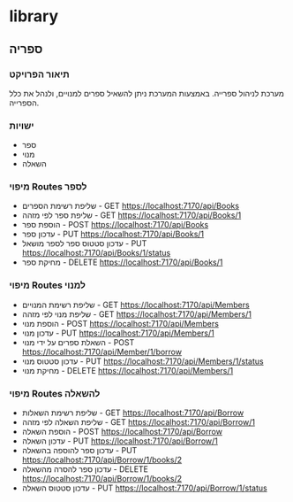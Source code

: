 # library

## ספריה

### תיאור הפרויקט

מערכת לניהול ספרייה. באמצעות המערכת ניתן להשאיל ספרים למנויים, ולנהל את כלל הספרייה.

### ישויות

- ספר
- מנוי
- השאלה

### מיפוי Routes לספר

- שליפת רשימת הספרים - GET [https://localhost:7170/api/Books](https://localhost:7170/api/Books)
- שליפת ספר לפי מזהה - GET [https://localhost:7170/api/Books/1](https://localhost:7170/api/Books/1)
- הוספת ספר - POST [https://localhost:7170/api/Books](https://localhost:7170/api/Books)
- עדכון ספר - PUT [https://localhost:7170/api/Books/1](https://localhost:7170/api/Books/1)
- עדכון סטטוס ספר לספר מושאל - PUT [https://localhost:7170/api/Books/1/status](https://localhost:7170/api/Books/1/status)
- מחיקת ספר - DELETE [https://localhost:7170/api/Books/1](https://localhost:7170/api/Books/1)

### מיפוי Routes למנוי

- שליפת רשימת המנויים - GET [https://localhost:7170/api/Members](https://localhost:7170/api/Members)
- שליפת מנוי לפי מזהה - GET [https://localhost:7170/api/Members/1](https://localhost:7170/api/Members/1)
- הוספת מנוי - POST [https://localhost:7170/api/Members](https://localhost:7170/api/Members)
- עדכון מנוי - PUT [https://localhost:7170/api/Members/1](https://localhost:7170/api/Members/1)
- השאלת ספרים על ידי מנוי - POST [https://localhost:7170/api/Member/1/borrow](https://localhost:7170/api/Member/1/borrow)
- עדכון סטטוס מנוי - PUT [https://localhost:7170/api/Members/1/status](https://localhost:7170/api/Members/1/status)
- מחיקת מנוי - DELETE [https://localhost:7170/api/Members/1](https://localhost:7170/api/Members/1)

### מיפוי Routes להשאלה

- שליפת רשימת השאלות - GET [https://localhost:7170/api/Borrow](https://localhost:7170/api/Borrow)
- שליפת השאלה לפי מזהה - GET [https://localhost:7170/api/Borrow/1](https://localhost:7170/api/Borrow/1)
- הוספת השאלה - POST [https://localhost:7170/api/Borrow](https://localhost:7170/api/Borrow)
- עדכון השאלה - PUT [https://localhost:7170/api/Borrow/1](https://localhost:7170/api/Borrow/1)
- עדכון ספר להוספה בהשאלה - PUT [https://localhost:7170/api/Borrow/1/books/2](https://localhost:7170/api/Borrow/1/books/2)
- עדכון ספר להסרה מהשאלה - DELETE [https://localhost:7170/api/Borrow/1/books/2](https://localhost:7170/api/Borrow/1/books/2)
- עדכון סטטוס השאלה - PUT [https://localhost:7170/api/Borrow/1/status](https://localhost:7170/api/Borrow/1/status)
